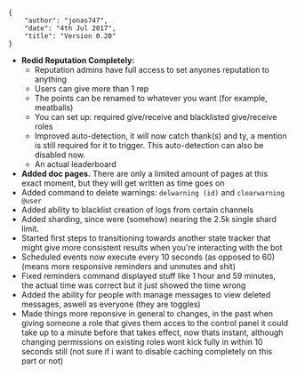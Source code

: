     {
        "author": "jonas747",
        "date": "4th Jul 2017",
        "title": "Version 0.20"
    }

 - **Redid Reputation Completely:**
     + Reputation admins have full access to set anyones reputation to anything
     + Users can give more than 1 rep
     + The points can be renamed to whatever you want (for example, meatballs)
     + You can set up: required give/receive and blacklisted give/receive roles
     + Improved auto-detection, it will now catch thank(s) and ty, a mention is still required for it to trigger. This auto-detection can also be disabled now.
     + An actual leaderboard
 - **Added doc pages.** There are only a limited amount of pages at this exact moment, but they will get written as time goes on
 - Added command to delete warnings: `delwarning (id)` and `clearwarning @user`
 - Added ability to blacklist creation of logs from certain channels
 - Added sharding, since were (somehow) nearing the 2.5k single shard limit.
 - Started first steps to transitioning towards another state tracker that might give more consistent results when you're interacting with the bot
 - Scheduled events now execute every 10 seconds (as opposed to 60) (means more responsive reminders and unmutes and shit)
 - Fixed reminders command displayed stuff like 1 hour and 59 minutes, the actual time was correct but it just showed the time wrong
 - Added the ability for people with manage messages to view deleted messages, aswell as everyone (they are toggles)
 - Made things more reponsive in general to changes, in the past when giving someone a role that gives them acces to the control panel it could take up to a minute before that takes effect, now thats instant, although changing permissions on existing roles wont kick fully in within 10 seconds still (not sure if i want to disable caching completely on this part or not)
